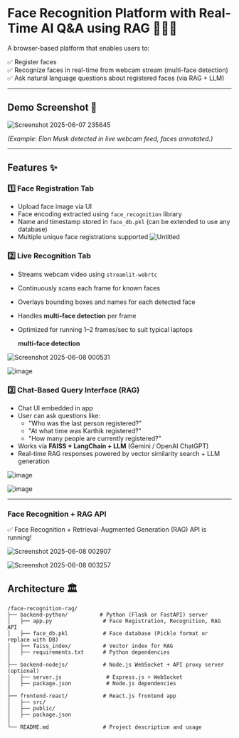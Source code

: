 # Face Recognition Platform with Real-Time AI Q&A using RAG 🎥🤖💬

A browser-based platform that enables users to:

✅ Register faces  
✅ Recognize faces in real-time from webcam stream (multi-face detection)  
✅ Ask natural language questions about registered faces (via RAG + LLM)

---

## Demo Screenshot 📸

![Screenshot 2025-06-07 235645](https://github.com/user-attachments/assets/a9b8a56d-3198-47f0-a484-13ff87b5d984)


*(Example: Elon Musk detected in live webcam feed, faces annotated.)*

---

## Features ✨

### 1️⃣ Face Registration Tab

- Upload face image via UI
- Face encoding extracted using `face_recognition` library
- Name and timestamp stored in `face_db.pkl` (can be extended to use any database)
- Multiple unique face registrations supported
![Untitled](https://github.com/user-attachments/assets/6ccb1a21-78c7-49b2-8c5c-94ffbc431e14)

### 2️⃣ Live Recognition Tab

- Streams webcam video using `streamlit-webrtc`
- Continuously scans each frame for known faces
- Overlays bounding boxes and names for each detected face
- Handles **multi-face detection** per frame
- Optimized for running 1–2 frames/sec to suit typical laptops

  **multi-face detection**
  
![Screenshot 2025-06-08 000531](https://github.com/user-attachments/assets/335ace56-2157-4b31-b8eb-e3aaafcda0b3)

![image](https://github.com/user-attachments/assets/e4fd4f12-f424-498d-8798-8bb441b9903d)


### 3️⃣ Chat-Based Query Interface (RAG)

- Chat UI embedded in app
- User can ask questions like:
  - "Who was the last person registered?"
  - "At what time was Karthik registered?"
  - "How many people are currently registered?"
- Works via **FAISS + LangChain + LLM** (Gemini / OpenAI ChatGPT)
- Real-time RAG responses powered by vector similarity search + LLM generation

![image](https://github.com/user-attachments/assets/a3964596-c667-4f97-bb44-13f77ce33263)

![image](https://github.com/user-attachments/assets/02f35430-afdc-470d-a517-e807b8a06baf)


---

### Face Recognition + RAG API
✅ Face Recognition + Retrieval-Augmented Generation (RAG) API is running!

![Screenshot 2025-06-08 002907](https://github.com/user-attachments/assets/58f55629-7cca-4f03-a5f6-657bfa417011)

![Screenshot 2025-06-08 003257](https://github.com/user-attachments/assets/cd5b9752-cb8a-4176-83ca-78fe9c4e82b8)


## Architecture 🏛️

```plaintext
/face-recognition-rag/
├── backend-python/          # Python (Flask or FastAPI) server
│   ├── app.py                # Face Registration, Recognition, RAG API
│   ├── face_db.pkl           # Face database (Pickle format or replace with DB)
│   ├── faiss_index/          # Vector index for RAG
│   ├── requirements.txt      # Python dependencies
│
├── backend-nodejs/           # Node.js WebSocket + API proxy server (optional)
│   ├── server.js              # Express.js + WebSocket
│   ├── package.json           # Node.js dependencies
│
├── frontend-react/           # React.js frontend app
│   ├── src/
│   ├── public/
│   ├── package.json
│
└── README.md                 # Project description and usage
